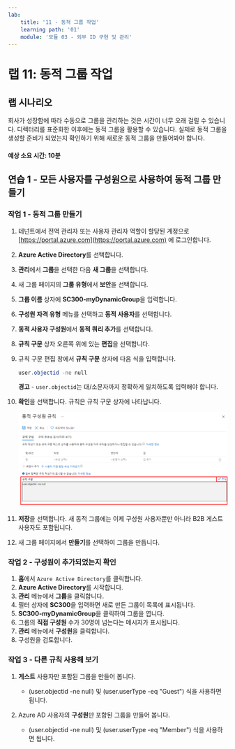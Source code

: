 ```yaml
---
lab:
    title: '11 - 동적 그룹 작업'
    learning path: '01'
    module: '모듈 03 - 외부 ID 구현 및 관리'
---
```


# 랩 11: 동적 그룹 작업

## 랩 시나리오

회사가 성장함에 따라 수동으로 그룹을 관리하는 것은 시간이 너무 오래 걸릴 수 있습니다. 디렉터리를 표준화한 이후에는 동적 그룹을 활용할 수 있습니다. 실제로 동적 그룹을 생성할 준비가 되었는지 확인하기 위해 새로운 동적 그룹을 만들어봐야 합니다.

#### 예상 소요 시간: 10분

## 연습 1 - 모든 사용자를 구성원으로 사용하여 동적 그룹 만들기

### 작업 1 - 동적 그룹 만들기

1. 테넌트에서 전역 관리자 또는 사용자 관리자 역할이 할당된 계정으로 [https://portal.azure.com](https://portal.azure.com) 에 로그인합니다.

2. **Azure Active Directory**를 선택합니다.

3. **관리**에서 **그룹**을 선택한 다음 **새 그룹**을 선택합니다.

4. 새 그룹 페이지의 **그룹 유형**에서 **보안**을 선택합니다.

5. **그룹 이름** 상자에 **SC300-myDynamicGroup**을 입력합니다.

6. **구성원 자격 유형** 메뉴를 선택하고 **동적 사용자**를 선택합니다.

7. **동적 사용자 구성원**에서 **동적 쿼리 추가**를 선택합니다.

8. **규칙 구문** 상자 오른쪽 위에 있는 **편집**을 선택합니다.

9. 규칙 구문 편집 창에서 **규칙 구문** 상자에 다음 식을 입력합니다.

    ```powershell
    user.objectid -ne null
    ```

    **경고** - `user.objectid`는 대/소문자까지 정확하게 일치하도록 입력해야 합니다.

10. **확인**을 선택합니다. 규칙은 규칙 구문 상자에 나타납니다.

    ![규칙 구문이 강조 표시된 동적 그룹 구성원 자격 규칙 블레이드를 보여주는 화면 이미지](./media/lp1-mod3-dynamic-group-membership-rule.png)

11. **저장**을 선택합니다. 새 동적 그룹에는 이제 구성원 사용자뿐만 아니라 B2B 게스트 사용자도 포함됩니다.

12. 새 그룹 페이지에서 **만들기**를 선택하여 그룹을 만듭니다.

### 작업 2 - 구성원이 추가되었는지 확인

1. **홈**에서 `Azure Active Directory`를 클릭합니다.
2. **Azure Active Directory**를 시작합니다.
3. **관리** 메뉴에서 **그룹**을 클릭합니다.
4. 필터 상자에 **SC300**을 입력하면 새로 만든 그룹이 목록에 표시됩니다.
5. **SC300-myDynamicGroup**을 클릭하여 그룹을 엽니다.
6. 그룹의 **직접 구성원** 수가 30명이 넘는다는 메시지가 표시됩니다.
7. **관리** 메뉴에서 **구성원**을 클릭합니다.
8. 구성원을 검토합니다.

### 작업 3 - 다른 규칙 사용해 보기

1. **게스트** 사용자만 포함된 그룹을 만들어 봅니다.
   - (user.objectid -ne null) 및 (user.userType -eq "Guest") 식을 사용하면 됩니다.

2. Azure AD 사용자의 **구성원**만 포함된 그룹을 만들어 봅니다.
   - (user.objectid -ne null) 및 (user.userType -eq "Member") 식을 사용하면 됩니다.
